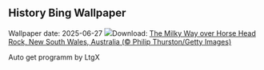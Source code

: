 ## History Bing Wallpaper
Wallpaper date: 2025-06-27
![](https://www.bing.com/th?id=OHR.HorseheadRock_EN-US2494437641_UHD.jpg&w=1000)Download: [The Milky Way over Horse Head Rock, New South Wales, Australia (© Philip Thurston/Getty Images)](https://www.bing.com/th?id=OHR.HorseheadRock_EN-US2494437641_UHD.jpg)

Auto get programm by LtgX

